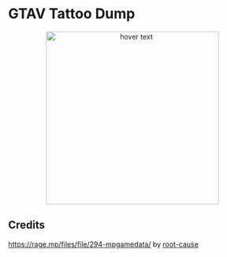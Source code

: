 # GTAV Tattoo Dump
<p align="center">
  <img src="https://upload.wikimedia.org/wikipedia/de/thumb/7/74/GTA5-logo-o.svg/680px-GTA5-logo-o.svg.png?20131028152608" width="350" title="hover text">
</p>

## Credits
https://rage.mp/files/file/294-mpgamedata/ by <a href="https://github.com/root-cause">root-cause</a>
